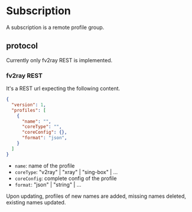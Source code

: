 # Subscription

A subscription is a remote profile group.

## protocol

Currently only fv2ray REST is implemented.

### fv2ray REST

It's a REST url expecting the following content.

```json
{
  "version": 1,
  "profiles": [
    {
      "name": "",
      "coreType": "",
      "coreConfig": {},
      "format": "json",
    }
  ]
}
```

- `name`: name of the profile
- `coreType`: "v2ray" | "xray" | "sing-box" | ...
- `coreConfig`: complete config of the profile
- `format`: "json" | "string" | ...

Upon updating, profiles of new names are added, missing names deleted, existing names updated.
